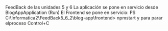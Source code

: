 FeedBack de las unidades 5 y 6
La aplicación se pone en servicio desde BlogAppApplication (Run)
El Frontend se pone en servicio: PS C:\Informatica2\FeedBack5_6_2\blog-app\frontend> npmstart y para parar elproceso Control+C
